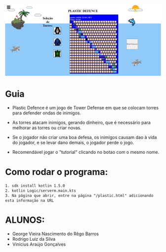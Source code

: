 ![Plastic Defense](c9b00e59-e163-4a6a-abbd-902f7dd60e48.png)

# Guia 
 - Plastic Defence é um jogo de Tower Defense em que se colocam torres para defender ondas de inimigos.

 - As torres atacam inimigos, gerando dinheiro, que é necessário para melhorar as torres ou criar novas.

 - Se o jogador não criar uma boa defesa, os inimigos causam dao à vida do jogador, e se levar dano demais, o jogador perde o jogo.

 - Recomendável jogar o "tutorial" clicando no botao com o mesmo nome.

# Como rodar o programa: 
    1. sdk install kotlin 1.5.0 
    2. kotlin Logic/serverm.main.kts 
    3. Na página que abrir, entre na página "/plastic.html" adicionando esta informação na URL

# ALUNOS:
- George Vieira Nascimento do Rêgo Barros
- Rodrigo Luiz da Silva
- Vinícius Araújo Gonçalves 
